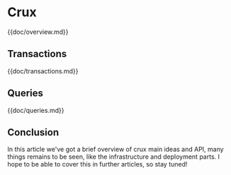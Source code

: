 # Crux 

{{doc/overview.md}}

## Transactions

{{doc/transactions.md}}

## Queries 

{{doc/queries.md}}

## Conclusion 

In this article we've got a brief overview of crux main ideas and API, many things remains to be seen, like the infrastructure and deployment parts. I hope to be able to cover this in further articles, so stay tuned! 